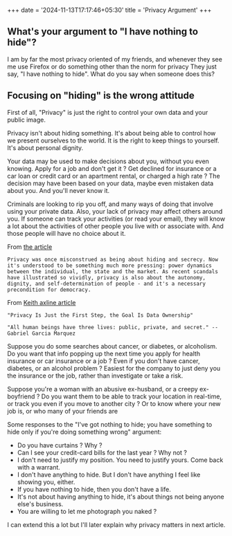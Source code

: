 +++
date = '2024-11-13T17:17:46+05:30'
title = 'Privacy Argument'
+++

## What's your argument to "I have nothing to hide"?
I am by far the most privacy oriented of my friends, and whenever they see me use Firefox or do something other than the norm for privacy They just say, "I have nothing to hide". What do you say when someone does this?

## Focusing on "hiding" is the wrong attitude
First of all, "Privacy" is just the right to control your own data and your public image. 

Privacy isn't about hiding something. It's about being able to control how we present ourselves to the world. It is the right to keep things to yourself. It's about personal dignity.

Your data may be used to make decisions about you, without you even knowing. Apply for a job and don't get it ? Get declined for insurance or a car loan or credit card or an apartment rental, or charged a high rate ? The decision may have been based on your data, maybe even mistaken data about you. And you'll never know it.

Criminals are looking to rip you off, and many ways of doing that involve using your private data.
Also, your lack of privacy may affect others around you. If someone can track your activities (or read your email), they will know a lot about the activities of other people you live with or associate with. And those people will have no choice about it.

From [the article](https://www.politico.eu/article/privacy-is-power-opinion-data-gdpr/)

`Privacy was once misconstrued as being about hiding and secrecy. Now it's understood to be something much more pressing: power dynamics between the individual, the state and the market. As recent scandals have illustrated so vividly, privacy is also about the autonomy, dignity, and self-determination of people - and it's a necessary precondition for democracy.`
  

From [Keith axline article](https://re-public.io/blog/privacy-is-just-the-first-step-the-goal-is-data-ownership/)

`"Privacy Is Just the First Step, the Goal Is Data Ownership"` 

`"All human beings have three lives: public, private, and secret." -- Gabriel Garcia Marquez`

Suppose you do some searches about cancer, or diabetes, or alcoholism. Do you want that info popping up the next time you apply for health insurance or car insurance or a job ? Even if you don't have cancer, diabetes, or an alcohol problem ? Easiest for the company to just deny you the insurance or the job, rather than investigate or take a risk.

Suppose you're a woman with an abusive ex-husband, or a creepy ex-boyfriend ? Do you want them to be able to track your location in real-time, or track you even if you move to another city ? Or to know where your new job is, or who many of your friends are

Some responses to the "I've got nothing to hide; you have something to hide only if you're doing something wrong" argument:

- Do you have curtains ? Why ?
- Can I see your credit-card bills for the last year ? Why not ?
- I don't need to justify my position. You need to justify yours. Come back with a warrant.
- I don't have anything to hide. But I don't have anything I feel like showing you, either.
- If you have nothing to hide, then you don't have a life.
- It's not about having anything to hide, it's about things not being anyone else's business.
- You are willing to let me photograph you naked ?


I can extend this a lot but I'll later explain why privacy matters in next article. 



  
